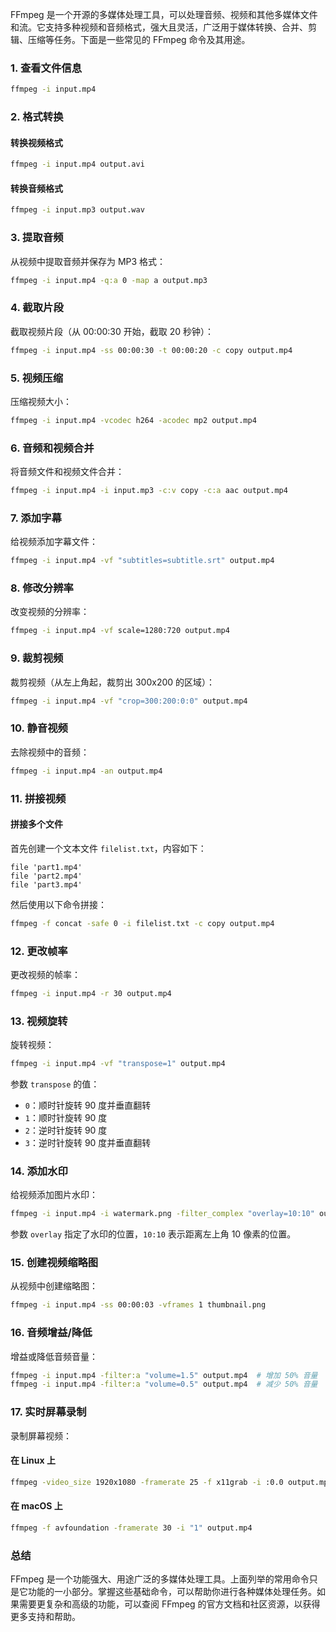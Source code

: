 FFmpeg 是一个开源的多媒体处理工具，可以处理音频、视频和其他多媒体文件和流。它支持多种视频和音频格式，强大且灵活，广泛用于媒体转换、合并、剪辑、压缩等任务。下面是一些常见的 FFmpeg 命令及其用途。

### 1. 查看文件信息

```bash
ffmpeg -i input.mp4
```

### 2. 格式转换

#### 转换视频格式

```bash
ffmpeg -i input.mp4 output.avi
```

#### 转换音频格式

```bash
ffmpeg -i input.mp3 output.wav
```

### 3. 提取音频

从视频中提取音频并保存为 MP3 格式：

```bash
ffmpeg -i input.mp4 -q:a 0 -map a output.mp3
```

### 4. 截取片段

截取视频片段（从 00:00:30 开始，截取 20 秒钟）：

```bash
ffmpeg -i input.mp4 -ss 00:00:30 -t 00:00:20 -c copy output.mp4
```

### 5. 视频压缩

压缩视频大小：

```bash
ffmpeg -i input.mp4 -vcodec h264 -acodec mp2 output.mp4
```

### 6. 音频和视频合并

将音频文件和视频文件合并：

```bash
ffmpeg -i input.mp4 -i input.mp3 -c:v copy -c:a aac output.mp4
```

### 7. 添加字幕

给视频添加字幕文件：

```bash
ffmpeg -i input.mp4 -vf "subtitles=subtitle.srt" output.mp4
```

### 8. 修改分辨率

改变视频的分辨率：

```bash
ffmpeg -i input.mp4 -vf scale=1280:720 output.mp4
```

### 9. 裁剪视频

裁剪视频（从左上角起，裁剪出 300x200 的区域）：

```bash
ffmpeg -i input.mp4 -vf "crop=300:200:0:0" output.mp4
```

### 10. 静音视频

去除视频中的音频：

```bash
ffmpeg -i input.mp4 -an output.mp4
```

### 11. 拼接视频

#### 拼接多个文件

首先创建一个文本文件 `filelist.txt`，内容如下：

```
file 'part1.mp4'
file 'part2.mp4'
file 'part3.mp4'
```

然后使用以下命令拼接：

```bash
ffmpeg -f concat -safe 0 -i filelist.txt -c copy output.mp4
```

### 12. 更改帧率

更改视频的帧率：

```bash
ffmpeg -i input.mp4 -r 30 output.mp4
```

### 13. 视频旋转

旋转视频：

```bash
ffmpeg -i input.mp4 -vf "transpose=1" output.mp4
```

参数 `transpose` 的值：
- `0`：顺时针旋转 90 度并垂直翻转
- `1`：顺时针旋转 90 度
- `2`：逆时针旋转 90 度
- `3`：逆时针旋转 90 度并垂直翻转

### 14. 添加水印

给视频添加图片水印：

```bash
ffmpeg -i input.mp4 -i watermark.png -filter_complex "overlay=10:10" output.mp4
```

参数 `overlay` 指定了水印的位置，`10:10` 表示距离左上角 10 像素的位置。

### 15. 创建视频缩略图

从视频中创建缩略图：

```bash
ffmpeg -i input.mp4 -ss 00:00:03 -vframes 1 thumbnail.png
```

### 16. 音频增益/降低

增益或降低音频音量：

```bash
ffmpeg -i input.mp4 -filter:a "volume=1.5" output.mp4  # 增加 50% 音量
ffmpeg -i input.mp4 -filter:a "volume=0.5" output.mp4  # 减少 50% 音量
```

### 17. 实时屏幕录制

录制屏幕视频：

#### 在 Linux 上

```bash
ffmpeg -video_size 1920x1080 -framerate 25 -f x11grab -i :0.0 output.mp4
```

#### 在 macOS 上

```bash
ffmpeg -f avfoundation -framerate 30 -i "1" output.mp4
```

### 总结

FFmpeg 是一个功能强大、用途广泛的多媒体处理工具。上面列举的常用命令只是它功能的一小部分。掌握这些基础命令，可以帮助你进行各种媒体处理任务。如果需要更复杂和高级的功能，可以查阅 FFmpeg 的官方文档和社区资源，以获得更多支持和帮助。
